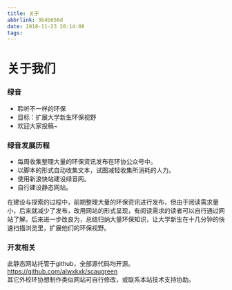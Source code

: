 ```yaml
---
title: 关于
abbrlink: 3b4b656d
date: 2018-11-23 20:14:08
tags:
---
```


# 关于我们
### 绿音
- 聆听不一样的环保  
- 目标：扩展大学新生环保视野
- 欢迎大家投稿~

### 绿音发展历程
- 每周收集整理大量的环保资讯发布在环协公众号中。
- 以脚本的形式自动收集文本，试图减轻收集所消耗的人力。
- 使用新浪快站建设绿音网。
- 自行建设静态网站。  

在建设与探索的过程中，前期整理大量的环保资讯进行发布，但由于阅读需求量小，后来就减少了发布，改用网站的形式呈现，有阅读需求的读者可以自行通过网站了解。后来进一步改良为，总结归纳大量环保知识，让大学新生在十几分钟的快速扫描浏览里，扩展他们的环保视野。

### 开发相关
此静态网站托管于github，全部源代码均开源。https://github.com/alwxkxk/scaugreen  
其它外校环协想制作类似网站可自行修改，或联系本站技术支持协助。
